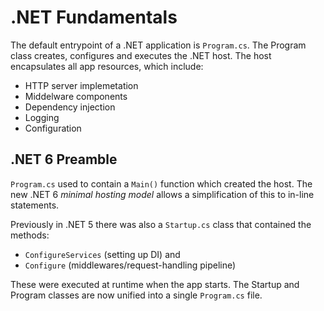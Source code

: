# .NET Fundamentals #
The default entrypoint of a .NET application is `Program.cs`. The Program class creates, configures and executes the .NET host. The host encapsulates all app resources, which include:
- HTTP server implemetation
- Middelware components
- Dependency injection
- Logging
- Configuration

## .NET 6 Preamble ##
`Program.cs` used to contain a `Main()` function which created the host. The new .NET 6 _minimal hosting model_ allows a simplification of this to in-line statements.

Previously in .NET 5 there was also a `Startup.cs` class that contained the methods:
- `ConfigureServices` (setting up DI) and
- `Configure` (middlewares/request-handling pipeline)

These were executed at runtime when the app starts. The Startup and Program classes are now unified into a single `Program.cs` file.
